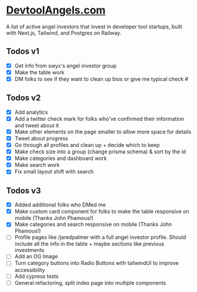 # [DevtoolAngels.com](https://www.devtoolangels.com/)

A list of active angel investors that invest in developer tool
startups, built with Next.js, Tailwind, and Postgres on Railway.

## Todos v1

- [x] Get info from swyx's angel investor group
- [x] Make the table work
- [x] DM folks to see if they want to clean up bios or give me typical check #

## Todos v2

- [x] Add analytics
- [x] Add a twitter check mark for folks who've confirmed their information and tweet about it
- [x] Make other elements on the page smaller to allow more space for details
- [x] Tweet about progress
- [x] Go through all profiles and clean up + decide which to keep
- [x] Make check size into a group (change prisma schema) & sort by the id
- [x] Make categories and dashboard work
- [x] Make search work
- [x] Fix small layout shift with search

## Todos v3

- [x] Added additional folks who DMed me
- [x] Make custom card component for folks to make the table responsive on mobile (Thanks John Phamous!)
- [x] Make categories and search responsive on mobile (Thanks John Phamous!)
- [ ] Profile pages like /jaredpalmer with a full angel investor profile. Should include all the info in the table + maybe sections like previous investments
- [ ] Add an OG Image
- [ ] Turn category buttons into Radio Buttons with tailwindUI to improve accessibility
- [ ] Add cypress tests
- [ ] General refactoring, split index page into multiple components
